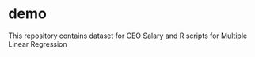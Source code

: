 # demo
This repository contains dataset for CEO Salary and R scripts for Multiple Linear Regression
